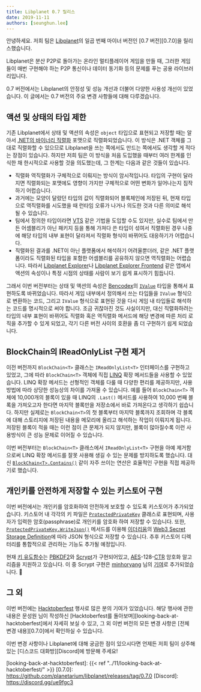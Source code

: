 ```yaml
---
title: Libplanet 0.7 릴리스
date: 2019-11-11
authors: [seunghun.lee]
---
```


안녕하세요. 저희 팀은 [Libplanet]의 일곱 번째 마이너 버전인 [0.7 버전][0.7.0]을 릴리스했습니다.

Libplanet은 분산 P2P로 돌아가는 온라인 멀티플레이어 게임을 만들 때, 그러한 게임들이 매번 구현해야 하는 P2P 통신이나 데이터 동기화 등의 문제를 푸는 공용 라이브러리입니다.

0.7 버전에서는 Libplanet의 안정성 및 성능 개선과 더불어 다양한 사용성 개선이 있었습니다. 이 글에서는 0.7 버전의 주요 변경 사항들에 대해 다루겠습니다.

[Libplanet]: https://libplanet.io/

액션 및 상태의 타입 제한
------------------------

기존 Libplanet에서 상태 및 액션의 속성은 `object` 타입으로 표현되고 저장할 때는 알아서 [.NET의 바이너리 직렬화][Binary Serialization] 포맷으로 직렬화되었습니다. 이 방식은 .NET 객체를 그대로 직렬화할 수 있으므로 Libplanet을 쓰는 쪽에서도 만드는 쪽에서도 생각할 게 적다는 장점이 있습니다. 하지만 저희 팀은 이 방식을 처음 도입했을 때부터 여러 한계를 인식한 채 한시적으로 사용할 것을 의도했는데, 그 한계는 다음과 같은 것들이 있습니다.

- 직렬화 역직렬화가 구체적으로 이뤄지는 방식이 암시적입니다. 타입의 구현이 달라지면 직렬화되는 포맷에도 영향이 가지만 구체적으로 어떤 변화가 일어나는지 짐작하기 어렵습니다.
- 과거에는 모양이 달랐던 타입의 값이 직렬화되어 블록체인에 저장된 뒤, 현재 타입으로 역직렬화를 시도했을 때 런타임 오류가 나거나 의도한 것과 다른 의미로 해석될 수 있습니다.
- 팀에서 정의한 타입이라면 [VTS] 같은 기법을 도입할 수도 있지만, 실수로 팀에서 만든 어셈블리가 아닌 패키지 등을 통해 가져다 쓴 타입이 섞여서 직렬화된 경우 나중에 해당 타입의 내부 표현이 달라져서 직렬화 형식이 바뀌어도 대응하기가 어렵습니다.
- 직렬화된 결과를 .NET이 아닌 플랫폼에서 해석하기 어려울뿐더러, 같은 .NET 플랫폼이라도 직렬화된 타입을 포함한 어셈블리를 공유하지 않으면 역직렬화는 어렵습니다. 따라서 [Libplanet Explorer]나 [Libplanet Explorer Frontend] 같은 앱에서 액션의 속성이나 특정 시점의 상태를 사람이 보기 쉽게 표시하기 힘듭니다.

[VTS]: https://docs.microsoft.com/en-us/dotnet/standard/serialization/version-tolerant-serialization
[Libplanet Explorer Frontend]: https://docs.microsoft.com/en-us/dotnet/standard/serialization/version-tolerant-serialization

그래서 이번 버전부터는 상태 및 액션의 속성은 [Bencodex]의 [`IValue`][IValue] 타입을 통해서 표현하도록 바뀌었습니다. 따라서 게임 내부에서 정의해서 쓰는 타입들을 `IValue` 형식으로 변환하는 코드, 그리고 `IValue` 형식으로 표현된 것을 다시 게임 내 타입들로 해석하는 코드를 명시적으로 써야 합니다. 조금 귀찮아진 것도 사실이지만, 대신 직렬화하려는 타입의 내부 표현이 바뀌어도 직렬화 혹은 역직렬화 메서드에 해당 변경에 따른 처리 로직을 추가할 수 있게 되었고, 각기 다른 버전 사이의 호환을 좀 더 구현하기 쉽게 되었습니다.

[Binary Serialization]: https://docs.microsoft.com/en-us/dotnet/standard/serialization/binary-serialization
[Libplanet Explorer]: https://github.com/planetarium/libplanet-explorer
[Bencodex]: https://github.com/planetarium/bencodex.net
[IValue]: https://github.com/planetarium/bencodex.net/blob/master/Bencodex/Types/IValue.cs


BlockChain<T>의 IReadOnlyList 구현 제거
---------------------------------------

이전 버전까지 `BlockChain<T>` 클래스는 `IReadOnlyList<T>` 인터페이스를 구현하고 있었고, 그에 따라 `BlockChain<T>` 객체에 직접 [LINQ] 확장 메서드들을 사용할 수 있었습니다. LINQ 확장 메서드는 선형적인 객체를 다룰 때 다양한 편리를 제공하지만, 사용 방법에 따라 상당한 성능상의 차이를 가져올 수 있습니다. 예를 들어 `BlockChain<T>` 객체에 10,000개의 블록이 있을 때 LINQ의 `.Last()` 메서드를 사용하여 10,000 번째 블록을 가져오고자 한다면 마지막 블록만을 저장소에서 바로 가져온다고 생각하기 쉽습니다. 하지만 실제로는 `BlockChain<T>`의 첫 블록부터 마지막 블록까지 조회하며 각 블록에 대해 스토리지에 저장된 내용을 메모리에 올리고 해석하는 작업이 이뤄지게 됩니다. 저장된 블록이 적을 때는 이런 점이 큰 문제가 되지 않지만, 블록이 많아질수록 이런 사용방식이 큰 성능 문제로 이어질 수 있습니다.

이번 버전부터는 `BlockChain<T>` 클래스에서 `IReadOnlyList<T>` 구현을 아예 제거함으로써 LINQ 확장 메서드를 잘못 사용해 생길 수 있는 문제를 방지하도록 했습니다. 대신 [`BlockChain<T>.Contains()`][BlockChain<T>.Contains] 같이 자주 쓰이는 연산은 효율적인 구현을 직접 제공하기로 했습니다.

[BlockChain<T>.Contains]: https://docs.libplanet.io/0.7.0/api/Libplanet.Blockchain.BlockChain-1.html#Libplanet_Blockchain_BlockChain_1_Contains_Libplanet_Blocks_Block__0__

[LINQ]: https://docs.microsoft.com/en-us/dotnet/csharp/programming-guide/concepts/linq/


개인키를 안전하게 저장할 수 있는 키스토어 구현
-----------------------------------------------

이번 버전에서는 개인키를 암호화하여 안전하게 보호할 수 있도록 키스토어가 추가되었습니다. 키스토어 내 각각의 키 파일은 [`ProtectedPrivateKey`][ProtectedPrivateKey] 클래스로 표현되며, 사용자가 입력한 암호(passphrase)로 개인키를 암호화 하여 저장할 수 있습니다. 또한, [`ProtectedPrivateKey.WriteJson()`][ProtectedPrivateKey.WriteJson] 메서드를 이용해 [이더리움][Ethereum]의 [Web3 Secret Storage Definition]에 따라 JSON 형식으로 저장할 수 있습니다. 추후 키스토어 디렉터리를 통합적으로 관리하는 기능도 추가될 예정입니다.

[ProtectedPrivateKey]: https://docs.libplanet.io/0.7.0/api/Libplanet.KeyStore.ProtectedPrivateKey.html
[ProtectedPrivateKey.WriteJson]: https://docs.libplanet.io/0.7.0/api/Libplanet.KeyStore.ProtectedPrivateKey.html#Libplanet_KeyStore_ProtectedPrivateKey_WriteJson_Stream_System_Nullable_Guid___

현재 [키 유도함수][Key Derive Function]는 [PBKDF2]와 [Scrypt]가 구현되어있고, [AES]-128-[CTR] 암호화 알고리즘을 지원하고 있습니다. 이 중 Scrypt 구현은 [minhoryang] 님의 [기여][#654]로 추가되었습니다. 🎉

[Ethereum]: https://en.wikipedia.org/wiki/Ethereum
[Web3 Secret Storage Definition]: https://github.com/ethereum/wiki/wiki/Web3-Secret-Storage-Definition
[Key Derive Function]: https://en.wikipedia.org/wiki/Key_derivation_function
[PBKDF2]: https://en.wikipedia.org/wiki/PBKDF2
[Scrypt]: https://en.wikipedia.org/wiki/Scrypt
[AES]: https://ko.wikipedia.org/wiki/%EA%B3%A0%EA%B8%89_%EC%95%94%ED%98%B8%ED%99%94_%ED%91%9C%EC%A4%80
[CTR]: https://ko.wikipedia.org/wiki/%EB%B8%94%EB%A1%9D_%EC%95%94%ED%98%B8_%EC%9A%B4%EC%9A%A9_%EB%B0%A9%EC%8B%9D#%EC%B9%B4%EC%9A%B4%ED%84%B0_(CTR)

[minhoryang]: https://github.com/minhoryang
[#654]: https://github.com/planetarium/libplanet/pull/654


그 외
----

이번 버전에는 [Hacktoberfest] 행사로 많은 분의 기여가 있었습니다. 해당 행사에 관한 내용은 문성원 님이 작성하신 [Hacktoberfest를 돌아보며][looking-back-at-hacktoberfest]에서 자세히 보실 수 있고, 그 외 이번 버전의 모든 변경 사항은 [전체 변경 내용][0.7.0]에서 확인하실 수 있습니다.

이번 변경 사항이나 Libplanet에 대해 궁금한 점이 있으시다면 언제든 저희 팀이 상주해 있는 [디스코드 대화방][Discord]에 방문해 주세요!

[Hacktoberfest]: https://hacktoberfest.digitalocean.com/
[looking-back-at-hacktoberfest]: {{< ref "../11/looking-back-at-hacktoberfest/" >}}
[0.7.0]: https://github.com/planetarium/libplanet/releases/tag/0.7.0
[Discord]: https://discord.gg/ue9fgc3
